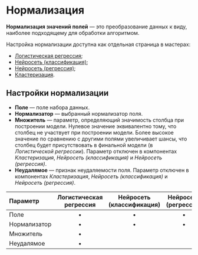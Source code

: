 # Нормализация

**Нормализация значений полей** — это преобразование данных к виду, наиболее подходящему для обработки алгоритмом.

Настройка нормализации доступна как отдельная страница в мастерах:

* [Логистическая регрессия](../datamining/logit-regression/README.md);
* [Нейросеть (классификация)](../datamining/neural-network-classification.md);
* [Нейросеть (регрессия)](../datamining/neural-network-regression.md);
* [Кластеризация](../datamining/clustering.md).

## Настройки нормализации

* **Поле** — поле набора данных.
* **Нормализатор** — выбранный нормализатор поля.
* **Множитель** — параметр, определяющий значимость столбца при построении модели. Нулевое значение эквивалентно тому, что столбец не участвует при построении модели. Более высокое значение по сравнению с другими полями увеличивает шансы, что столбец будет присутствовать в финальной модели (в *Логистической регрессии*). Параметр отключен в компонентах *Кластеризация*, *Нейросеть (классификация)* и *Нейросеть (регрессия)*.
* **Неудалямое** — признак неудаляемости поля. Параметр отключен в компонентах *Кластеризация*, *Нейросеть (классификация)* и *Нейросеть (регрессия)*.

| Параметр | Логистическая регрессия | Нейросеть (классификация) | Нейросеть (регрессия) | Кластеризация |
| :--------------------- | :------------: | :------------: | :------------: |:------------: |
| Поле         | • | • | • | • |
| Нормализатор | • | • | • | • |
| Множитель    | • |  |  |  |
| Неудалямое   | • |  |  | &nbsp; |